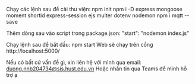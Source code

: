 Chạy các lệnh sau để cài thư viện:
npm init
npm i -D express mongoose moment shortid express-session ejs multer dotenv nodemon
npm i mqtt --save

Thêm dòng sau vào script trong package.json:
"start": "nodemon index.js"

Chạy lệnh sau để bắt đầu: npm start
Web sẽ chạy trên cổng http://localhost:5000/

Nếu có bất cứ vấn đề gì, xin liên hệ với mình qua email:
duong.nnb204734@sis.hust.edu.vn 
Hoặc nhắn tin qua Teams để mình hỗ trợ ạ

